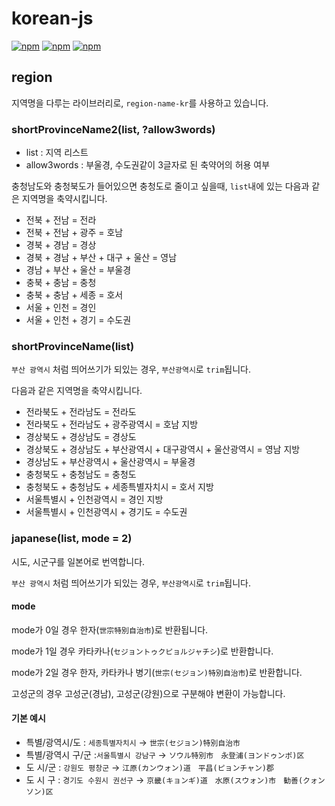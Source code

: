 # korean-js
[![npm](https://img.shields.io/npm/v/korean-js.svg?style=flat-square)](https://www.npmjs.com/package/korean-js)
[![npm](https://img.shields.io/npm/dt/korean-js.svg?style=flat-square)](https://www.npmjs.com/package/korean-js)
[![npm](https://img.shields.io/npm/l/korean-js.svg?registry_uri=https%3A%2F%2Fregistry.npmjs.com&style=flat-square)](https://opensource.org/licenses/MIT)


## region

지역명을 다루는 라이브러리로, `region-name-kr`를 사용하고 있습니다.

### shortProvinceName2(list, ?allow3words)
* list : 지역 리스트
* allow3words : 부울경, 수도권같이 3글자로 된 축약어의 허용 여부

충청남도와 충청북도가 들어있으면 충청도로 줄이고 싶을때, `list`내에 있는 다음과 같은 지역명을 축약시킵니다. 
  
* 전북 + 전남 = 전라
* 전북 + 전남 + 광주 = 호남
* 경북 + 경남 = 경상
* 경북 + 경남 + 부산 + 대구 + 울산 = 영남
* 경남 + 부산  + 울산 = 부울경
* 충북 + 충남 = 충청
* 충북 + 충남 + 세종 = 호서
* 서울 + 인천 = 경인
* 서울 + 인천 + 경기 = 수도권

### shortProvinceName(list)
`부산 광역시` 처럼 띄어쓰기가 되있는 경우, `부산광역시`로 `trim`됩니다. 

다음과 같은 지역명을 축약시킵니다.
* 전라북도 + 전라남도 = 전라도
* 전라북도 + 전라남도 + 광주광역시 = 호남 지방
* 경상북도 + 경상남도 = 경상도
* 경상북도 + 경상남도 + 부산광역시 + 대구광역시 + 울산광역시 = 영남 지방
* 경상남도 + 부산광역시  + 울산광역시 = 부울경
* 충청북도 + 충청남도 = 충청도
* 충청북도 + 충청남도 + 세종특별자치시 = 호서 지방
* 서울특별시 + 인천광역시 = 경인 지방
* 서울특별시 + 인천광역시 + 경기도 = 수도권

### japanese(list, mode = 2)
시도, 시군구를 일본어로 번역합니다.

`부산 광역시` 처럼 띄어쓰기가 되있는 경우, `부산광역시`로 `trim`됩니다.

#### mode
mode가 0일 경우 한자(`世宗特別自治市`)로 반환됩니다.

mode가 1일 경우 카타카나(`セジョントゥクピョルジャチシ`)로 반환합니다.

mode가 2일 경우 한자, 카타카나 병기(`世宗(セジョン)特別自治市`)로 반환합니다.

고성군의 경우 고성군(경남), 고성군(강원)으로 구분해야 변환이 가능합니다.

#### 기본 예시
* 특별/광역시/도 : `세종특별자치시`  → `世宗(セジョン)特別自治市`
* 특별/광역시 구/군 :`서울특별시 강남구` → `ソウル特別市　永登浦(ヨンドゥンポ)区`
* 도 시/군 : `강원도 평창군` →  `江原(カンウォン)道　平昌(ピョンチャン)郡`
* 도 시 구 : `경기도 수원시 권선구` →  `京畿(キョンギ)道　水原(スウォン)市　勧善(クォンソン)区`
